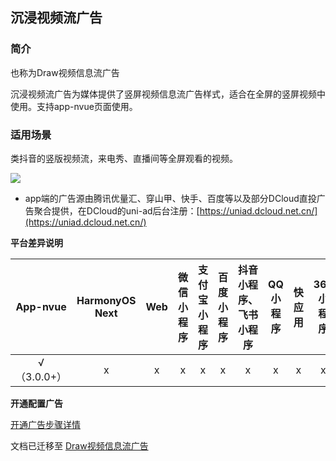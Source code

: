 
## 沉浸视频流广告

### 简介

也称为Draw视频信息流广告

沉浸视频流广告为媒体提供了竖屏视频信息流广告样式，适合在全屏的竖屏视频中使用。支持app-nvue页面使用。

### 适用场景

类抖音的竖版视频流，来电秀、直播间等全屏观看的视频。

![](https://qiniu-web-assets.dcloud.net.cn/unidoc/zh/ad-draw.png)


- app端的广告源由腾讯优量汇、穿山甲、快手、百度等以及部分DCloud直投广告聚合提供，在DCloud的uni-ad后台注册：[https://uniad.dcloud.net.cn/](https://uniad.dcloud.net.cn/)

**平台差异说明**

|App-nvue|HarmonyOS Next|Web|微信小程序|支付宝小程序|百度小程序|抖音小程序、飞书小程序|QQ小程序|快应用|360小程序|快手小程序|京东小程序|元服务|小红书小程序|
|:-:|:-:|:-:|:-:|:-:|:-:|:-:|:-:|:-:|:-:|:-:|:-:|:-:|:-:|
|√（3.0.0+）|x|x|x|x|x|x|x|x|x|x|x|x|x|


**开通配置广告**

[开通广告步骤详情](https://uniapp.dcloud.net.cn/uni-ad/ad-open.html)


文档已迁移至 [Draw视频信息流广告](https://uniapp.dcloud.net.cn/uni-ad/ad-draw.html)
